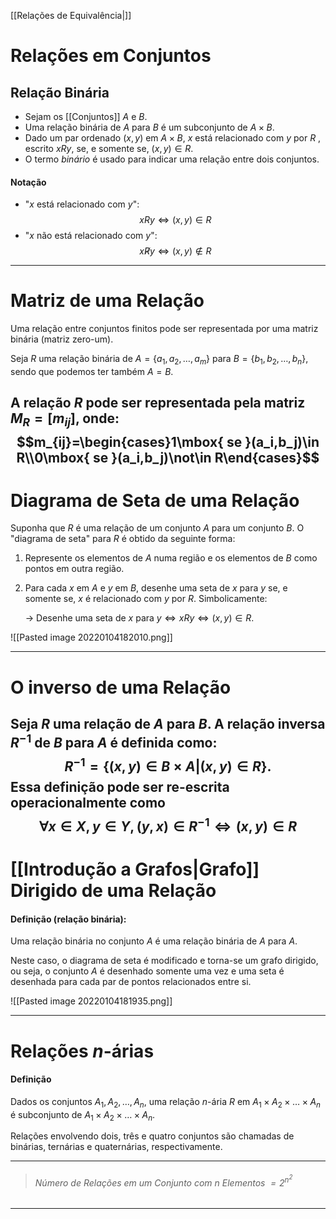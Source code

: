 [[Relações de Equivalência|]]
# Relações em Conjuntos
## Relação Binária
- Sejam os [[Conjuntos]] $A$ e $B$.
- Uma relação binária de $A$ para $B$ é um subconjunto de $A\times B$.
- Dado um par ordenado $(x, y)$ em $A\times B$, $x$ está relacionado com $y$ por $R$ , escrito $xRy$, se, e somente se, $(x,y)\in R$.
- O termo _binário_ é usado para indicar uma relação entre dois conjuntos.

#### Notação
- "$x$ está relacionado com $y$":
$$xRy\iff(x,y)\in R$$
- "$x$ não está relacionado com $y$":
$$x\not Ry\iff(x,y)\not\in R$$
---
# Matriz de uma Relação
Uma relação entre conjuntos finitos pode ser representada por uma matriz binária (matriz zero-um).

Seja $R$ uma relação binária de $A = \{a_1, a_2,\ldots,a_m\}$ para $B=\{b_1,b_2,\ldots,b_n\}$, sendo que podemos ter também $A=B$.

A relação $R$ pode ser representada pela matriz $M_R=[m_{ij}]$, onde:
$$m_{ij}=\begin{cases}1\mbox{ se }(a_i,b_j)\in R\\0\mbox{ se }(a_i,b_j)\not\in R\end{cases}$$
---
# Diagrama de Seta de uma Relação
Suponha que $R$ é uma relação de um conjunto $A$ para um conjunto $B$. O "diagrama de seta" para $R$ é obtido da seguinte forma:

1. Represente os elementos de $A$ numa região e os elementos de $B$ como pontos em outra região.
2. Para cada $x$ em $A$ e $y$ em $B$, desenhe uma seta de $x$ para $y$ se, e somente se, $x$ é relacionado com $y$ por $R$. Simbolicamente:

	-> Desenhe uma seta de $x$ para $y\iff xRy\iff(x,y)\in R$.

![[Pasted image 20220104182010.png]]

---
# O inverso de uma Relação
Seja $R$ uma relação de $A$ para $B$. A relação inversa $R^{-1}$ de $B$ para $A$ é definida como:
$$R^{-1}=\{(x,y)\in B\times A\vert(x,y)\in R\}.$$
Essa definição pode ser re-escrita operacionalmente como
$$\forall x\in X,y\in Y,(y,x)\in R^{-1}\iff(x,y)\in R$$
---
# [[Introdução a Grafos|Grafo]] Dirigido de uma Relação
#### Definição (relação binária):
Uma relação binária no conjunto $A$ é uma relação binária de $A$ para $A$.

Neste caso, o diagrama de seta é modificado e torna-se um grafo dirigido, ou seja, o conjunto $A$ é desenhado somente uma vez e uma seta é desenhada para cada par de pontos relacionados entre si.

![[Pasted image 20220104181935.png]]

---
# Relações $n$-árias
#### Definição
Dados os conjuntos $A_1,A_2,\ldots,A_n$, uma relação $n$-ária $R$ em $A_1\times A_2\times\ldots\times A_n$ é subconjunto de $A_1\times A_2\times\ldots\times A_n$.

Relações envolvendo dois, três e quatro conjuntos são chamadas de binárias, ternárias e quaternárias, respectivamente.

---
>###### Número de Relações em um Conjunto com $n$ Elementos $= 2^{n^2}$

---